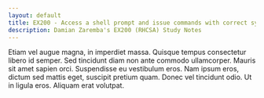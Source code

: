 ```yaml
---
layout: default
title: EX200 - Access a shell prompt and issue commands with correct syntax
description: Damian Zaremba's EX200 (RHCSA) Study Notes
---
```


Etiam vel augue magna, in imperdiet massa. Quisque tempus consectetur libero id semper. Sed tincidunt diam non ante commodo ullamcorper. Mauris sit amet sapien orci. Suspendisse eu vestibulum eros. Nam ipsum eros, dictum sed mattis eget, suscipit pretium quam. Donec vel tincidunt odio. Ut in ligula eros. Aliquam erat volutpat.
